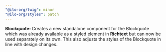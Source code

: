 ```yaml
---
"@ilo-org/twig": minor
"@ilo-org/styles": patch
---
```


**Blockquote:** Creates a new standalone component for the Blockquote which was already available as a styled element in **Richtext** but can now be used separately on its own. This also adjusts the styles of the Blockquote in line with design changes.
